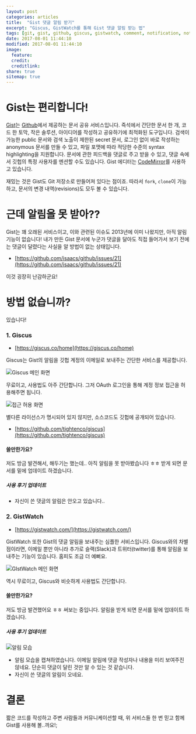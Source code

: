 ```yaml
---
layout: post
categories: articles
title:  "Gist 댓글 알림 받기"
excerpt: "Giscus, GistWatch를 통해 Gist 댓글 알림 받는 법"
tags: [git, gist, github, giscus, gistwatch, comment, notification, noti, notify, email, twitter, slack, 깃, 깃허브, 깃헙, 지스트, 댓글, 코멘트, 알림, 노티, 메일, 트위터, 슬랙]
date: 2017-08-01 11:44:10
modified: 2017-08-01 11:44:10
image: 
  feature: 
  credit: 
  creditlink: 
share: true
sitemap: true
---
```


# Gist는 편리합니다!

[Gist](https://gist.github.com/)는 [Github](https://github.com/)에서 제공하는 문서 공유 서비스입니다. 즉석에서 간단한 문서 한 개, 코드 한 토막, 작은 솔루션, 아이디어를 작성하고 공유하기에 최적화된 도구입니다. 검색이 가능한 public 문서와 검색 노출이 제한된 secret 문서, 로그인 없이 바로 작성하는 anonymous 문서를 만들 수 있고, 파일 포맷에 따라 적당한 수준의 syntax highlighting을 지원합니다. 문서에 관한 피드백을 댓글로 주고 받을 수 있고, 댓글 속에서 깃헙의 특정 사용자를 멘션할 수도 있습니다. Gist 에디터는 [CodeMirror](https://codemirror.net/)를 사용하고 있습니다.

재밌는 것은 Gist도 Git 저장소로 만들어져 있다는 점이죠. 따라서 `fork`, `clone`이 가능하고, 문서의 변경 내역(revisions)도 모두 볼 수 있습니다.


# 근데 알림을 못 받아??

Gist는 꽤 오래된 서비스이고, 이와 관련된 이슈도 2013년에 이미 나왔지만, 아직 알림 기능이 없습니다! 내가 만든 Gist 문서에 누군가 댓글을 달아도 직접 들어가서 보기 전에는 댓글이 달렸다는 사실을 알 방법이 없는 상태입니다.

* [https://github.com/isaacs/github/issues/21](https://github.com/isaacs/github/issues/21)

이것 굉장히 난감하군요!


# 방법 없습니까?

있습니다!

### 1. Giscus

* [https://giscus.co/home](https://giscus.co/home)

Giscus는 Gist의 알림을 깃헙 계정의 이메일로 보내주는 간단한 서비스를 제공합니다.

![Giscus 메인 화면](/images/20170801_gist_notification/giscus.png)

무료이고, 사용법도 아주 간단합니다. 그저 OAuth 로그인을 통해 계정 정보 접근을 허용해주면 됩니다.

![접근 허용 화면](/images/20170801_gist_notification/giscus2.png)

별다른 라이선스가 명시되어 있지 않지만, 소스코드도 깃헙에 공개되어 있습니다.

* [https://github.com/tightenco/giscus](https://github.com/tightenco/giscus)

#### 쓸만한가요?

저도 방금 발견해서, 해두기는 했는데.. 아직 알림을 못 받아봤습니다 ㅎㅎ 받게 되면 문서를 밑에 업데이트 하겠습니다.

##### 사용 후기 업데이트

* 자신이 쓴 댓글의 알림은 안오고 있습니다..

### 2. GistWatch

* [https://gistwatch.com/](https://gistwatch.com/)

GistWatch 또한 Gist의 댓글 알림을 보내주는 심플한 서비스입니다. Giscus와의 차별점이라면, 이메일 뿐만 아니라 추가로 슬랙(Slack)과 트위터(twitter)를 통해 알림을 보내주는 기능이 있습니다. 홈피도 조금 더 예뻐요.

![GIstWatch 메인 화면](/images/20170801_gist_notification/gistwatch.png)

역시 무료이고, Giscus와 비슷하게 사용법도 간단합니다.

#### 쓸만한가요?

저도 방금 발견했어요 ㅎㅎ 써보는 중입니다. 알림을 받게 되면 문서를 밑에 업데이트 하겠습니다.

##### 사용 후기 업데이트

![알림 모습](/images/20170801_gist_notification/gistwatch-noti.png)

* 알림 모습을 캡쳐하였습니다. 이메일 알림에 댓글 작성자나 내용을 미리 보여주진 않네요. 단순히 댓글이 달린 것만 알 수 있는 것 같습니다.
* 자신이 쓴 댓글의 알림이 오네요.


# 결론

짧은 코드를 작성하고 주변 사람들과 커뮤니케이션할 때, 위 서비스들 한 번 믿고 함께 Gist를 사용해 볼..까요!;
